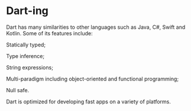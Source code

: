# Dart-ing

Dart has many similarities to other languages such as Java, C#, Swift and Kotlin. Some of its features include:

Statically typed;

Type inference;

String expressions;

Multi-paradigm including object-oriented and functional programming;

Null safe.



Dart is optimized for developing fast apps on a variety of platforms.
